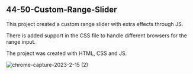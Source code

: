 ## 44-50-Custom-Range-Slider
This project created a custom range slider with extra effects through JS.

There is added support in the CSS file to handle different browsers for the range input.

The project was created with HTML, CSS and JS.

![chrome-capture-2023-2-15 (2)](https://user-images.githubusercontent.com/110612670/225397101-4ca5dc63-e58c-4e50-9a40-bc55ebf762f8.gif)
#
